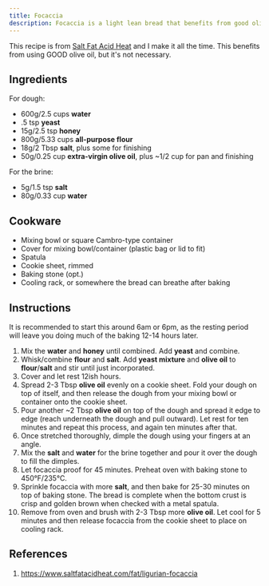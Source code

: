 ```yaml
---
title: Focaccia
description: Focaccia is a light lean bread that benefits from good olive oil.
---
```


This recipe is from [Salt Fat Acid Heat](https://www.saltfatacidheat.com/fat/ligurian-focaccia) and I make it all the time. This benefits from using GOOD olive oil, but it's not necessary.

## Ingredients

For dough:

- 600g/2.5 cups **water**
- .5 tsp **yeast**
- 15g/2.5 tsp **honey**
- 800g/5.33 cups **all-purpose flour**
- 18g/2 Tbsp **salt**, plus some for finishing
- 50g/0.25 cup **extra-virgin olive oil**, plus ~1/2 cup for pan and finishing

For the brine:

- 5g/1.5 tsp **salt**
- 80g/0.33 cup **water**

## Cookware

- Mixing bowl or square Cambro-type container
- Cover for mixing bowl/container (plastic bag or lid to fit)
- Spatula
- Cookie sheet, rimmed
- Baking stone (opt.)
- Cooling rack, or somewhere the bread can breathe after baking

## Instructions

It is recommended to start this around 6am or 6pm, as the resting period will leave you doing much of the baking 12-14 hours later.

1. Mix the **water** and **honey** until combined. Add **yeast** and combine.
1. Whisk/combine **flour** and **salt**. Add **yeast mixture** and **olive oil** to **flour**/**salt** and stir until just incorporated.
1. Cover and let rest 12ish hours.
2. Spread 2-3 Tbsp **olive oil** evenly on a cookie sheet. Fold your dough on top of itself, and then release the dough from your mixing bowl or container onto the cookie sheet.
3. Pour another ~2 Tbsp **olive oil** on top of the dough and spread it edge to edge (reach underneath the dough and pull outward). Let rest for ten minutes and repeat this process, and again ten minutes after that.
3. Once stretched thoroughly, dimple the dough using your fingers at an angle.
3. Mix the **salt** and **water** for the brine together and pour it over the dough to fill the dimples. 
3. Let focaccia proof for 45 minutes. Preheat oven with baking stone to 450°F/235°C.
3. Sprinkle focaccia with more **salt**, and then bake for 25-30 minutes on top of baking stone. The bread is complete when the bottom crust is crisp and golden brown when checked with a metal spatula.
3. Remove from oven and brush with 2-3 Tbsp more **olive oil**. Let cool for 5 minutes and then release focaccia from the cookie sheet to place on cooling rack.

## References

1. https://www.saltfatacidheat.com/fat/ligurian-focaccia